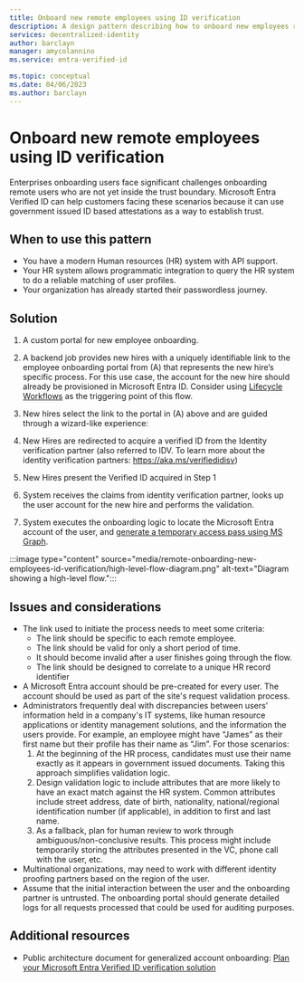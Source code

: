 ```yaml
---
title: Onboard new remote employees using ID verification
description: A design pattern describing how to onboard new employees remotely
services: decentralized-identity
author: barclayn
manager: amycolannino
ms.service: entra-verified-id

ms.topic: conceptual
ms.date: 04/06/2023
ms.author: barclayn
---
```



# Onboard new remote employees using ID verification

Enterprises onboarding users face significant challenges onboarding remote users who are not yet inside the trust boundary. Microsoft Entra Verified ID can help customers facing these scenarios because it can use government issued ID based attestations as a way to establish trust. 

## When to use this pattern

- You have a modern Human resources (HR) system with API support. 
- Your HR system allows programmatic integration to query the HR system to do a reliable matching of user profiles.
- Your organization has already started their passwordless journey.

## Solution

1. A custom portal for new employee onboarding.

2. A backend job provides new hires with a uniquely identifiable link to the employee onboarding portal from (A) that represents the new hire’s specific process. For this use case, the account for the new hire should already be provisioned in Microsoft Entra ID. Consider using [Lifecycle Workflows](~/id-governance/what-are-lifecycle-workflows.md) as the triggering point of this flow.

3. New hires select the link to the portal in (A) above and are guided through a wizard-like experience:
  1. New Hires are redirected to acquire a verified ID from the Identity verification partner (also referred to IDV. To learn more about the identity verification partners: <https://aka.ms/verifiedidisv>)
  2. New Hires present the Verified ID acquired in Step 1
  3. System receives the claims from identity verification partner, looks up the user account for the new hire and performs the validation.
  4. System executes the onboarding logic to locate the Microsoft Entra account of the user, and [generate a temporary access pass using MS Graph](/graph/api/resources/temporaryaccesspassauthenticationmethod?view=graph-rest-1.0&preserve-view=true).

:::image type="content" source="media/remote-onboarding-new-employees-id-verification/high-level-flow-diagram.png" alt-text="Diagram showing a high-level flow.":::

## Issues and considerations

- The link used to initiate the process needs to meet some criteria:
    - The link should be specific to each remote employee.
    - The link should be valid for only a short period of time. 
    - It should become invalid after a user finishes going through the flow.
    - The link should be designed to correlate to a unique HR record identifier
- A Microsoft Entra account should be pre-created for every user. The account should be used as part of the site's request validation process.
- Administrators frequently deal with discrepancies between users' information held in a company's IT systems, like human resource applications or identity management solutions, and the information the users provide. For example, an employee might have “James” as their first name but their profile has their name as “Jim”. For those scenarios:
   1. At the beginning of the HR process, candidates must use their name exactly as it appears in government issued documents. Taking this approach simplifies validation logic.
   1. Design validation logic to include attributes that are more likely to have an exact match against the HR system. Common attributes include street address, date of birth, nationality, national/regional identification number (if applicable), in addition to first and last name.
   1. As a fallback, plan for human review to work through ambiguous/non-conclusive results. This process might include temporarily storing the attributes presented in the VC, phone call with the user, etc.
- Multinational organizations, may need to work with different identity proofing partners based on the region of the user.
- Assume that the initial interaction between the user and the onboarding partner is untrusted. The onboarding portal should generate detailed logs for all requests processed that could be used for auditing purposes.

## Additional resources

- Public architecture document for generalized account onboarding: [Plan your Microsoft Entra Verified ID verification solution](plan-verification-solution.md#account-onboarding)
